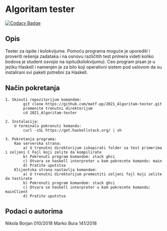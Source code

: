 # Algoritam tester

[![Codacy Badge](https://api.codacy.com/project/badge/Grade/2d3253183a5d430984e986d2718e4fb3)](https://app.codacy.com/gh/matf-pp/2021_Algoritam-tester?utm_source=github.com&utm_medium=referral&utm_content=matf-pp/2021_Algoritam-tester&utm_campaign=Badge_Grade_Settings)

## Opis

Tester za ispite i kolokvijume. Pomoću programa moguće je uporediti i proveriti rešenja zadataka i na osnovu različitih test primera videti koliko bodova je student osvojio na ispitu(kolokvijumu). Ceo program pisan je u jeziku Haskell i namenjen je za bilo koji operativni sistem pod uslovom da su instalirani svi paketi potrebni za Haskell.


## Način pokretanja
    1. Skinuti repozitorijum komandom:
            git clone https://github.com/matf-pp/2021_Algoritam-tester.git
            promenite trenutni direktorijum
            cd 2021_Algoritam-tester

    2. Instalacija:
        U terminalu pokrenuti komandu:
            curl -sSL https://get.haskellstack.org/ | sh

    3. Pokretanja programa:
        Kao serverska strana:
            a) U trenutni direktorijum iskopirati folder sa test primerima i zeljeni C Fajl koji zelite da kompilirate
            b) Pokrenuti program komandom: stack ghci
            c) Otvara se haskell interpreter u kom pokrecete komandu: main
            d) Pratite uputstva
        Klijentska strana nastavlja komandom:
            a) U trenutni direktorijum premestiti zeljeni fajl koji zelite da testirate
            b) Pokrenuti program komandom: stack ghci
            c) Otvara se haskell interpreter u kom pokrecete komandu: mainClient
            d) Pratite uputstva


## Podaci o autorima

Nikola Borjan 010/2018
Marko Bura 141/2018
